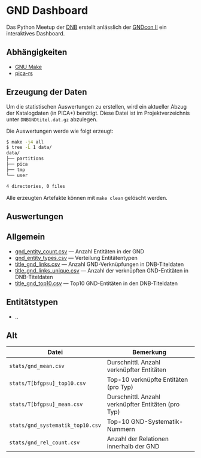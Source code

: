 # GND Dashboard

Das Python Meetup der [DNB](https://dnb.de/) erstellt anlässlich der [GNDcon II](https://gnd.network/Webs/gnd/SharedDocs/Veranstaltungen/DE/GNDCon2_0/210607_gndCon2_0_node.html;jsessionid=BE0B31B0EB2494AFB8386584F91BF141.internet281) ein interaktives Dashboard.

## Abhängigkeiten

* [GNU Make](https://www.gnu.org/software/make/)
* [pica-rs](https://github.com/deutsche-nationalbibliothek/pica-rs)

## Erzeugung der Daten

Um die statistischen Auswertungen zu erstellen, wird ein aktueller Abzug der
Katalogdaten (in PICA+) benötigt. Diese Datei ist im Projektverzeichnis unter
`DNBGNDtitel.dat.gz` abzulegen.

Die Auswertungen werde wie folgt erzeugt:

```bash
$ make -j4 all
$ tree -L 1 data/
data/
├── partitions
├── pica
├── tmp
└── user

4 directories, 0 files
```

Alle erzeugten Artefakte können mit `make clean` gelöscht werden.

## Auswertungen

## Allgemein

* [gnd_entity_count.csv](stats/gnd_entity_count.csv) — Anzahl Entitäten in der GND
* [gnd_entity_types.csv](stats/gnd_entity_types.csv) — Verteilung Entitätentypen
* [title_gnd_links.csv](stats/title_gnd_links.csv) — Anzahl GND-Verknüpfungen in DNB-Titeldaten
* [title_gnd_links_unique.csv](stats/title_gnd_links_unique.csv) — Anzahl der verknüpften GND-Entitäten in DNB-Titeldaten
* [title_gnd_top10.csv](stats/title_gnd_top10.csv) — Top10 GND-Entitäten in den DNB-Titeldaten

## Entitätstypen

* ..

## Alt

| Datei                            | Bemerkung                                           |
| -------------------------------- | --------------------------------------------------- |
| `stats/gnd_mean.csv`             | Durschnittl. Anzahl verknüpfter Entitäten           |
| `stats/T[bfgpsu]_top10.csv`      | Top-10 verknüpfte Entitäten (pro Typ)               |
| `stats/T[bfgpsu]_mean.csv`       | Durschnittl. Anzahl verknüpfter Entitäten (pro Typ) |
| `stats/gnd_systematik_top10.csv` | Top-10 GND-Systematik-Nummern                       |
| `stats/gnd_rel_count.csv`        | Anzahl der Relationen innerhalb der GND             |
